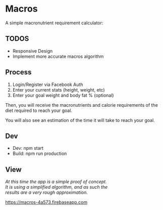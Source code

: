 # Macros

A simple macronutrient requirement calculator:

## TODOS

* Responsive Design
* Implement more accurate macros algorithm

## Process

1. Login/Register via Facebook Auth
2. Enter your current stats (height, weight, etc)
3. Enter your goal weight and body fat % (optional)

Then, you will receive the macronutrients and calorie 
requirements of the diet required to reach your goal.

You will also see an estimation of the time it will 
take to reach your goal.

## Dev

- Dev: npm start
- Build: npm run production

## View

*At this time the app is a simple proof of concept.* </br>
*It is using a simplified algorithm, and as such the* </br>
*results are a very rough approximation.*


https://macros-4a573.firebaseapp.com
